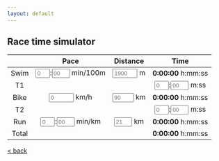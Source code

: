 ```yaml
---
layout: default
---
```


## Race time simulator

|       |     Pace    | Distance |     Time    |
|:-----:|:-----------:|:--------:|:-----------:|
|  Swim |  <input type="text" id="swim_pace_minutes" placeholder="0" maxlength="1" size="1" onKeyPress='validateNumber(event)' onInput='calculateTime()'>:<input type="text" id="swim_pace_seconds" placeholder="00" maxlength="2" size="2" onkeypress='validateNumber(event)' onInput='calculateTime()'> min/100m |  <input type="text" id="swim_distance" placeholder="1900" maxlength="4" size="4" onKeyPress='validateNumber(event)' onInput='calculateTime()'> m  | <span style="font-weight:bold" id="swim_time">0:00:00</span> h:mm:ss |
|   T1  |             |          | <input type="text" id="t1_minutes" placeholder="0" maxlength="1" size="1" onKeyPress='validateNumber(event)' onInput='calculateTime()'>:<input type="text" id="t1_seconds" placeholder="00" maxlength="2" size="2" onKeyPress='validateNumber(event)' onInput='calculateTime()'> m:ss |
|  Bike |  <input type="text" id="bike_pace" placeholder="0"  maxlength="4" size="4" onkeypress='validateNumber(event)' onInput='calculateTime()'> km/h | <input type="text" id="bike_distance" placeholder="90" maxlength="3" size="3" onKeyPress='validateNumber(event)' onInput='calculateTime()'> km | <span style="font-weight:bold" id="bike_time">0:00:00</span> h:mm:ss |
|   T2  |             |          | <input type="text" id="t2_minutes" placeholder="0" maxlength="1" size="1" onKeyPress='validateNumber(event)' onInput='calculateTime()'>:<input type="text" id="t2_seconds" placeholder="00" maxlength="2" size="2" onKeyPress='validateNumber(event)' onInput='calculateTime()'> m:ss |
|  Run  |  <input type="text" id="run_pace_minutes" placeholder="0" maxlength="1" size="1" onKeyPress='validateNumber(event)' onInput='calculateTime()'>:<input type="text" id="run_pace_seconds" placeholder="00" maxlength="2" size="2" onkeypress='validateNumber(event)' onInput='calculateTime()'> min/km | <input type="text" id="run_distance" placeholder="21" maxlength="2" size="2" onKeyPress='validateNumber(event)' onInput='calculateTime()'> km | <span style="font-weight:bold" id="run_time">0:00:00</span> h:mm:ss |
| Total |             |          | <span style="font-weight:bold" id="total_time">0:00:00</span> h:mm:ss |

[< back](./)

<script type="text/javascript">
	function validateNumber(evt) {
	  var theEvent = evt || window.event;

	  // Handle paste
	  if (theEvent.type === 'paste') {
	      key = event.clipboardData.getData('text/plain');
	  } else {
	  // Handle key press
	      var key = theEvent.keyCode || theEvent.which;
	      key = String.fromCharCode(key);
	  }
	  var regex = /^\d*\.?\d*$/;
	  if( !regex.test(key) ) {
	    theEvent.returnValue = false;
	    if (theEvent.preventDefault) theEvent.preventDefault();
	  }
	}

	function calculateSwimTime() {
		var swimPaceMinutes = parseInt(document.getElementById("swim_pace_minutes").value) || 0;
		var swimPaceSeconds = parseInt(document.getElementById("swim_pace_seconds").value) || 0;
		var swimDistance = parseInt(document.getElementById("swim_distance").value) || 0;
		var swimSeconds = swimPaceMinutes*60 + swimPaceSeconds;
		var swimTime = Math.floor(swimSeconds/100 * swimDistance);
		return swimTime;
	}

	function calculateBikeTime() {
		var bikePace = parseInt(document.getElementById("bike_pace").value) || 0;
		var bikeDistance = parseInt(document.getElementById("bike_distance").value) || 0;
		var bikeTime = Math.floor(bikeDistance/bikePace * 3600);
		return bikeTime;
	}

	function calculateRunTime() {
		var runPaceMinutes = parseInt(document.getElementById("run_pace_minutes").value) || 0;
		var runPaceSeconds = parseInt(document.getElementById("run_pace_seconds").value) || 0;
		var runDistance = parseInt(document.getElementById("run_distance").value) || 0;
		var runSeconds = runPaceMinutes*60 + runPaceSeconds;
		var runTime = Math.floor(runSeconds * runDistance);
		return runTime;
	}

	function calculateTime() {
		var swimTime = calculateSwimTime();
		document.getElementById("swim_time").innerText = swimTime.toString().toHHMMSS();
		var bikeTime = calculateBikeTime();
		document.getElementById("bike_time").innerText = bikeTime.toString().toHHMMSS();
		var runTime = calculateRunTime();
		document.getElementById("run_time").innerText = runTime.toString().toHHMMSS();

		var t1Minutes = parseInt(document.getElementById("t1_minutes").value) || 0;
		var t1Seconds = parseInt(document.getElementById("t1_seconds").value) || 0;
		var t1Time = Math.floor(t1Minutes*60 + t1Seconds);

		var t2Minutes = parseInt(document.getElementById("t2_minutes").value) || 0;
		var t2Seconds = parseInt(document.getElementById("t2_seconds").value) || 0;
		var t2Time = Math.floor(t2Minutes*60 + t2Seconds);

		var totalTime = Math.floor(swimTime + bikeTime + runTime + t1Time + t2Time);
		document.getElementById("total_time").innerText = totalTime.toString().toHHMMSS();
	}	

	String.prototype.toHHMMSS = function () {
    	var sec_num = parseInt(this, 10); // don't forget the second param
    	var hours   = Math.floor(sec_num / 3600);
    	var minutes = Math.floor((sec_num - (hours * 3600)) / 60);
    	var seconds = sec_num - (hours * 3600) - (minutes * 60);

	    if (minutes < 10) {minutes = "0"+minutes;}
    	if (seconds < 10) {seconds = "0"+seconds;}
    	return hours+':'+minutes+':'+seconds;
	}
</script>
